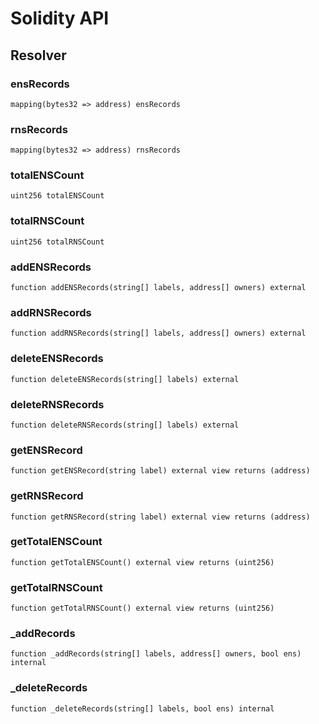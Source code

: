 # Solidity API

## Resolver

### ensRecords

```solidity
mapping(bytes32 => address) ensRecords
```

### rnsRecords

```solidity
mapping(bytes32 => address) rnsRecords
```

### totalENSCount

```solidity
uint256 totalENSCount
```

### totalRNSCount

```solidity
uint256 totalRNSCount
```

### addENSRecords

```solidity
function addENSRecords(string[] labels, address[] owners) external
```

### addRNSRecords

```solidity
function addRNSRecords(string[] labels, address[] owners) external
```

### deleteENSRecords

```solidity
function deleteENSRecords(string[] labels) external
```

### deleteRNSRecords

```solidity
function deleteRNSRecords(string[] labels) external
```

### getENSRecord

```solidity
function getENSRecord(string label) external view returns (address)
```

### getRNSRecord

```solidity
function getRNSRecord(string label) external view returns (address)
```

### getTotalENSCount

```solidity
function getTotalENSCount() external view returns (uint256)
```

### getTotalRNSCount

```solidity
function getTotalRNSCount() external view returns (uint256)
```

### _addRecords

```solidity
function _addRecords(string[] labels, address[] owners, bool ens) internal
```

### _deleteRecords

```solidity
function _deleteRecords(string[] labels, bool ens) internal
```

